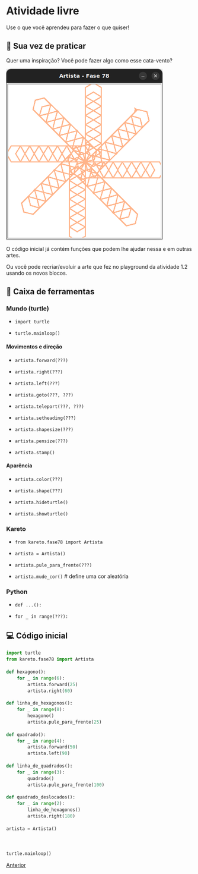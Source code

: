 # Atividade livre

Use o que você aprendeu para fazer o que quiser!

## 🐝 Sua vez de praticar

Quer uma inspiração? Você pode fazer algo como esse cata-vento?

![Cata vento](cenario_78.png "Cata vento")

O código inicial já contém funções que podem lhe ajudar nessa e em outras artes.

Ou você pode recriar/evoluir a arte que fez no playground da atividade 1.2 usando
os novos blocos.

## 🧰 Caixa de ferramentas

### Mundo (turtle)
- `import turtle`

- `turtle.mainloop()`

#### Movimentos e direção
- `artista.forward(???)`

- `artista.right(???)`

- `artista.left(???)`

- `artista.goto(???, ???)`

- `artista.teleport(???, ???)`

- `artista.setheading(???)`

- `artista.shapesize(???)`

- `artista.pensize(???)`

- `artista.stamp()`

#### Aparência

- `artista.color(???)`

- `artista.shape(???)`

- `artista.hideturtle()`

- `artista.showturtle()`


### Kareto
- `from kareto.fase78 import Artista`

- `artista = Artista()`

- `artista.pule_para_frente(???)`

- `artista.mude_cor()` # define uma cor aleatória


### Python

- `def ...():`

- `for _ in range(???):`


## 💻 Código inicial

```python
import turtle
from kareto.fase78 import Artista

def hexagono():
    for _ in range(6):
        artista.forward(25)
        artista.right(60)

def linha_de_hexagonos():
    for _ in range(8):
        hexagono()
        artista.pule_para_frente(25)

def quadrado():
    for _ in range(4):
        artista.forward(50)
        artista.left(90)

def linha_de_quadrados():
    for _ in range(3):
        quadrado()
        artista.pule_para_frente(100)

def quadrado_deslocados():
    for _ in range(2):
        linha_de_hexagonos()
        artista.right(180)

artista = Artista()



turtle.mainloop()

```

[Anterior](../fase77/README.md)
